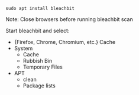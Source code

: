     sudo apt install bleachbit
    
Note: Close browsers before running bleachbit scan

Start bleachbit and select:
  - {Firefox, Chrome, Chromium, etc.} Cache
  - System
    - Cache
    - Rubbish Bin
    - Temporary Files
  - APT
    - clean
    - Package lists
